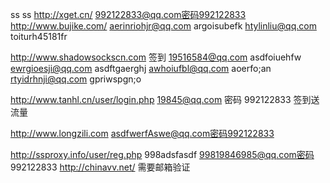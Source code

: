 ss
ss
http://xget.cn/
	992122833@qq.com密码992122833
http://www.bujike.com/
	aerinriohjr@qq.com argoisubefk
	htylinliu@qq.com toiturh45181fr

http://www.shadowsockscn.com 签到
	19516584@qq.com asdfoiuehfw
	ewrgioesji@qq.com  asdftgaerghj
	awhoiufbl@qq.com aoerfo;an
	rtyidrhnji@qq.com gpriwspgn;o

http://www.tanhl.cn/user/login.php
	19845@qq.com 密码 992122833 签到送流量

http://www.longzili.com
	asdfwerfAswe@qq.com密码992122833

http://ssproxy.info/user/reg.php
	998adsfasdf 99819846985@qq.com密码 992122833
http://chinavv.net/ 需要邮箱验证
